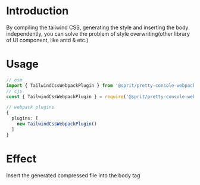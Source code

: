 # Introduction
By compiling the tailwind CSS, generating the style and inserting the body independently, you can solve the problem of style overwriting(other library of UI component, like antd & etc.)

# Usage
```typescript
// esm
import { TailwindCssWebpackPlugin } from '@sprit/pretty-console-webpack-plugin';
// cjs
const { TailwindCssWebpackPlugin } = require('@sprit/pretty-console-webpack-plugin');

// webpack plugins
{
  plugins: [
    new TailwindCssWebpackPlugin()
  ]
}
```

# Effect
Insert the generated compressed file into the body tag